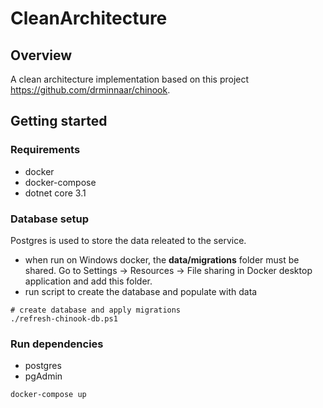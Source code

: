 # CleanArchitecture

## Overview

A clean architecture implementation based on this project https://github.com/drminnaar/chinook.

## Getting started

### Requirements
- docker
- docker-compose
- dotnet core 3.1

### Database setup
Postgres is used to store the data releated to the service.
-  when run on Windows docker, the **data/migrations** folder must be shared. 
Go to Settings -> Resources -> File sharing in Docker desktop application and add this folder.
- run script to create the database and populate with data

```
# create database and apply migrations
./refresh-chinook-db.ps1
```

### Run dependencies
- postgres
- pgAdmin

```
docker-compose up
```

